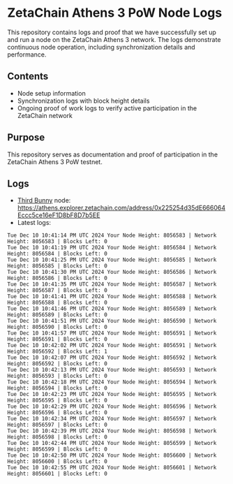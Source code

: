 # ZetaChain Athens 3 PoW Node Logs
This repository contains logs and proof that we have successfully set up and run a node on the ZetaChain Athens 3 network. The logs demonstrate continuous node operation, including synchronization details and performance.

## Contents
- Node setup information
- Synchronization logs with block height details
- Ongoing proof of work logs to verify active participation in the ZetaChain network

## Purpose
This repository serves as documentation and proof of participation in the ZetaChain Athens 3 PoW testnet.

## Logs

- [Third Bunny](https://thirdbunny.xyz/) node: https://athens.explorer.zetachain.com/address/0x225254d35dE666064Eccc5ce16eF1D8bF8D7b5EE
- Latest logs:
```
Tue Dec 10 10:41:14 PM UTC 2024 Your Node Height: 8056583 | Network Height: 8056583 | Blocks Left: 0
Tue Dec 10 10:41:19 PM UTC 2024 Your Node Height: 8056584 | Network Height: 8056584 | Blocks Left: 0
Tue Dec 10 10:41:25 PM UTC 2024 Your Node Height: 8056585 | Network Height: 8056585 | Blocks Left: 0
Tue Dec 10 10:41:30 PM UTC 2024 Your Node Height: 8056586 | Network Height: 8056586 | Blocks Left: 0
Tue Dec 10 10:41:35 PM UTC 2024 Your Node Height: 8056587 | Network Height: 8056587 | Blocks Left: 0
Tue Dec 10 10:41:41 PM UTC 2024 Your Node Height: 8056588 | Network Height: 8056588 | Blocks Left: 0
Tue Dec 10 10:41:46 PM UTC 2024 Your Node Height: 8056589 | Network Height: 8056589 | Blocks Left: 0
Tue Dec 10 10:41:51 PM UTC 2024 Your Node Height: 8056590 | Network Height: 8056590 | Blocks Left: 0
Tue Dec 10 10:41:57 PM UTC 2024 Your Node Height: 8056591 | Network Height: 8056591 | Blocks Left: 0
Tue Dec 10 10:42:02 PM UTC 2024 Your Node Height: 8056591 | Network Height: 8056592 | Blocks Left: 1
Tue Dec 10 10:42:07 PM UTC 2024 Your Node Height: 8056592 | Network Height: 8056592 | Blocks Left: 0
Tue Dec 10 10:42:13 PM UTC 2024 Your Node Height: 8056593 | Network Height: 8056593 | Blocks Left: 0
Tue Dec 10 10:42:18 PM UTC 2024 Your Node Height: 8056594 | Network Height: 8056594 | Blocks Left: 0
Tue Dec 10 10:42:23 PM UTC 2024 Your Node Height: 8056595 | Network Height: 8056595 | Blocks Left: 0
Tue Dec 10 10:42:29 PM UTC 2024 Your Node Height: 8056596 | Network Height: 8056596 | Blocks Left: 0
Tue Dec 10 10:42:34 PM UTC 2024 Your Node Height: 8056597 | Network Height: 8056597 | Blocks Left: 0
Tue Dec 10 10:42:39 PM UTC 2024 Your Node Height: 8056598 | Network Height: 8056598 | Blocks Left: 0
Tue Dec 10 10:42:44 PM UTC 2024 Your Node Height: 8056599 | Network Height: 8056599 | Blocks Left: 0
Tue Dec 10 10:42:50 PM UTC 2024 Your Node Height: 8056600 | Network Height: 8056600 | Blocks Left: 0
Tue Dec 10 10:42:55 PM UTC 2024 Your Node Height: 8056601 | Network Height: 8056601 | Blocks Left: 0
```
